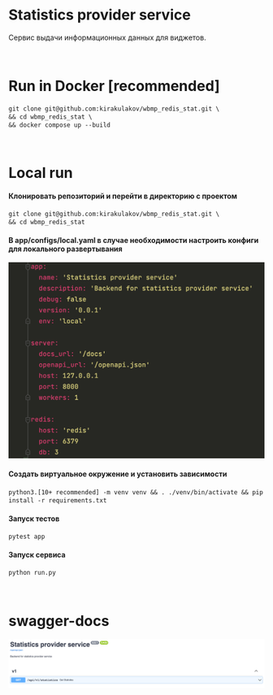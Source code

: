 # Statistics provider service
Сервис выдачи информационных данных для виджетов.

<br>

# Run in Docker [recommended]
```
git clone git@github.com:kirakulakov/wbmp_redis_stat.git \
&& cd wbmp_redis_stat \
&& docker compose up --build
```

<br>

# Local run
#### Клонировать репозиторий и перейти в директорию с проектом
```
git clone git@github.com:kirakulakov/wbmp_redis_stat.git \
&& cd wbmp_redis_stat
```

#### В app/configs/local.yaml в случае необходимости настроить конфиги для локального развертывания
![config](./doc/images/config.png)


#### Создать виртуальное окружение и установить зависимости
```
python3.[10+ recommended] -m venv venv && . ./venv/bin/activate && pip install -r requirements.txt
```

#### Запуск тестов
```
pytest app
```

#### Запуск сервиса
```
python run.py
```

<br>

# swagger-docs

![openapi-docs](./doc/images/api_docs.png)

